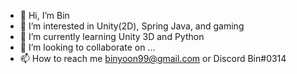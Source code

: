 - 👋 Hi, I’m Bin
- 👀 I’m interested in Unity(2D), Spring Java, and gaming
- 🌱 I’m currently learning Unity 3D and Python
- 💞️ I’m looking to collaborate on ...
- 📫 How to reach me binyoon99@gmail.com or Discord Bin#0314

<!---
binyoon99/binyoon99 is a ✨ special ✨ repository because its `README.md` (this file) appears on your GitHub profile.
You can click the Preview link to take a look at your changes.
--->
